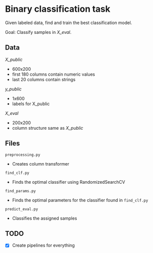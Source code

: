 # Binary classification task

Given labeled data, find and train the best classification model.

Goal: Classify samples in *X_eval*.

## Data

*X_public*

- 600x200
- first 180 columns contain numeric values
- last 20 columns contain strings

*y_public*

- 1x600
- labels for X_public

*X_eval*

- 200x200
- column structure same as *X_public*

## Files

`preprocessing.py` 

- Creates column transformer

`find_clf.py`

- Finds the optimal classifier using RandomizedSearchCV

`find_params.py`

- Finds the optimal parameters for the classifier found in `find_clf.py`

`predict_eval.py`

- Classifies the assigned samples

## TODO

- [x] Create pipelines for everything
